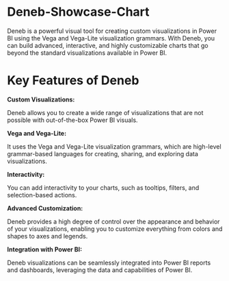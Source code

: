 # Deneb-Showcase-Chart

 Deneb is a powerful visual tool for creating custom visualizations in Power BI using the Vega and Vega-Lite visualization grammars. With Deneb, you can build advanced, interactive, and highly customizable charts that go beyond the standard visualizations available in Power BI.
 
# Key Features of Deneb

**Custom Visualizations:** 

 Deneb allows you to create a wide range of visualizations that are not possible with out-of-the-box Power BI visuals.
 
**Vega and Vega-Lite:**  

It uses the Vega and Vega-Lite visualization grammars, which are high-level grammar-based languages for creating, sharing, and exploring data visualizations.

**Interactivity:**  

You can add interactivity to your charts, such as tooltips, filters, and selection-based actions.

**Advanced Customization:**  

Deneb provides a high degree of control over the appearance and behavior of your visualizations, enabling you to customize everything from colors and shapes to axes and legends.

**Integration with Power BI:**  

Deneb visualizations can be seamlessly integrated into Power BI reports and dashboards, leveraging the data and capabilities of Power BI.
